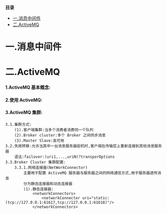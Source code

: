 <!-- START doctoc generated TOC please keep comment here to allow auto update -->
<!-- DON'T EDIT THIS SECTION, INSTEAD RE-RUN doctoc TO UPDATE -->
**目录**

- [一.消息中间件](#%E4%B8%80%E6%B6%88%E6%81%AF%E4%B8%AD%E9%97%B4%E4%BB%B6)
- [二.ActiveMQ](#%E4%BA%8Cactivemq)

<!-- END doctoc generated TOC please keep comment here to allow auto update -->

# 一.消息中间件

# 二.ActiveMQ
#### 1.ActiveMQ 基本概念:

#### 2.使用 ActiveMQ:

#### 3.ActiveMQ 集群:
	3.1.集群方式:
		(1).客户端集群:当多个消费者消费同一个队列
		(2).Broker cluster:多个 Broker 之间同步消息
		(3).Master Slave:高可用
	3.2.失效转移:允许当其中一台消息服务器宕机时,客户端在传输层上重新连接到其他消息服务器
		语法:failover:(uri1,...,uriN)?transporOptions
	3.3.Broker Cluster 集群配置:
		3.3.1.网络连接器(NetWorkConnector)
			主要用于配置 ActiveMQ 服务器与服务器之间的网络通信方式,用于服务器透传消息
			分为静态连接器和动态连接器
			(1).静态连接器:
				<networkConnectors>
					<networkConnector uri="static:(tcp://127.0.0.1:61617,tcp://127.0.0.1:61618)"/>
				</networkConnectors>




